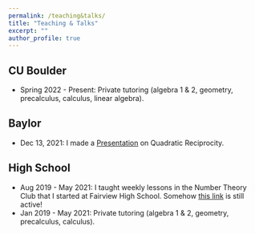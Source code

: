 ```yaml
---
permalink: /teaching&talks/
title: "Teaching & Talks"
excerpt: ""
author_profile: true
---
```


## CU Boulder
  * Spring 2022 - Present: Private tutoring (algebra 1 & 2, geometry, precalculus, calculus, linear algebra).

## Baylor
  * Dec 13, 2021: I made a [Presentation](/files/PresentationQuadraticReciprocity.pdf) on Quadratic Reciprocity.

## High School
  * Aug 2019 - May 2021: I taught weekly lessons in the Number Theory Club that I started at Fairview High School. Somehow <a href="https://fah.bvsd.org/clubs-activities/number-theory-club">this link</a> is still active!
  * Jan 2019 - May 2021: Private tutoring (algebra 1 & 2, geometry, precalculus, calculus).

